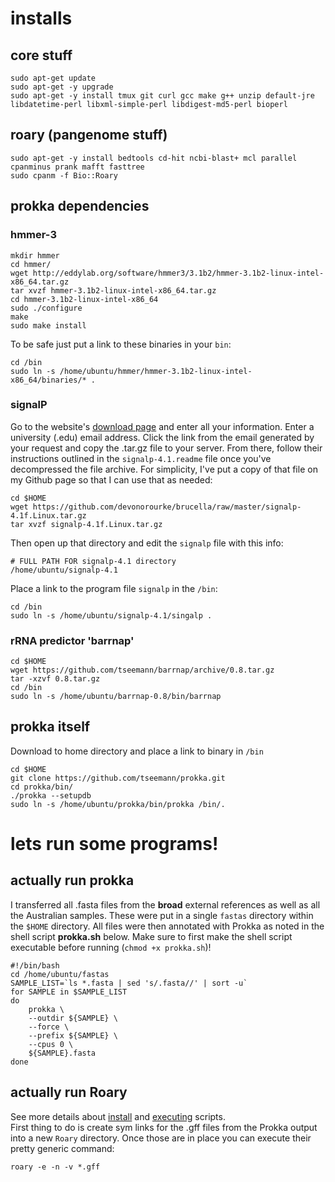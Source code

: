 # installs
## core stuff
```
sudo apt-get update
sudo apt-get -y upgrade
sudo apt-get -y install tmux git curl gcc make g++ unzip default-jre libdatetime-perl libxml-simple-perl libdigest-md5-perl bioperl
```

## roary (pangenome stuff)
```
sudo apt-get -y install bedtools cd-hit ncbi-blast+ mcl parallel cpanminus prank mafft fasttree
sudo cpanm -f Bio::Roary
```

## prokka dependencies
### hmmer-3
```
mkdir hmmer
cd hmmer/
wget http://eddylab.org/software/hmmer3/3.1b2/hmmer-3.1b2-linux-intel-x86_64.tar.gz
tar xvzf hmmer-3.1b2-linux-intel-x86_64.tar.gz
cd hmmer-3.1b2-linux-intel-x86_64
sudo ./configure
make
sudo make install
```
To be safe just put a link to these binaries in your `bin`:
```
cd /bin
sudo ln -s /home/ubuntu/hmmer/hmmer-3.1b2-linux-intel-x86_64/binaries/* .
```

### signalP
Go to the website's [download page](http://www.cbs.dtu.dk/cgi-bin/nph-sw_request?signalp) and enter all your information. Enter a university (.edu) email address. Click the link from the email generated by your request and copy the .tar.gz file to your server. From there, follow their instructions outlined in the `signalp-4.1.readme` file once you've decompressed the file archive. For simplicity, I've put a copy of that file on my Github page so that I can use that as needed:
```
cd $HOME
wget https://github.com/devonorourke/brucella/raw/master/signalp-4.1f.Linux.tar.gz
tar xvzf signalp-4.1f.Linux.tar.gz
```
Then open up that directory and edit the `signalp` file with this info:
```
# FULL PATH FOR signalp-4.1 directory
/home/ubuntu/signalp-4.1
```
Place a link to the program file `signalp` in the `/bin`:
```
cd /bin
sudo ln -s /home/ubuntu/signalp-4.1/singalp .
```

### rRNA predictor 'barrnap'
```
cd $HOME 
wget https://github.com/tseemann/barrnap/archive/0.8.tar.gz
tar -xzvf 0.8.tar.gz
cd /bin
sudo ln -s /home/ubuntu/barrnap-0.8/bin/barrnap
```

## prokka itself
Download to home directory and place a link to binary in `/bin`
```
cd $HOME
git clone https://github.com/tseemann/prokka.git
cd prokka/bin/
./prokka --setupdb
sudo ln -s /home/ubuntu/prokka/bin/prokka /bin/.
```

# lets run some programs!

## actually run prokka
I transferred all .fasta files from the **broad** external references as well as all the Australian samples. These were put in a single `fastas` directory within the `$HOME` directory. All files were then annotated with Prokka as noted in the shell script **prokka.sh** below. Make sure to first make the shell script executable before running (`chmod +x prokka.sh`)!

```
#!/bin/bash
cd /home/ubuntu/fastas
SAMPLE_LIST=`ls *.fasta | sed 's/.fasta//' | sort -u`
for SAMPLE in $SAMPLE_LIST
do
	prokka \
	--outdir ${SAMPLE} \
	--force \
	--prefix ${SAMPLE} \
	--cpus 0 \
	${SAMPLE}.fasta
done
```


## actually run Roary
See more details about [install](https://github.com/sanger-pathogens/Roary/blob/master/README.md) and [executing](https://github.com/microgenomics/tutorials/blob/master/pangenome.md) scripts.  
First thing to do is create sym links for the .gff files from the Prokka output into a new `Roary` directory. Once those are in place you can execute their pretty generic command:
```
roary -e -n -v *.gff
```


